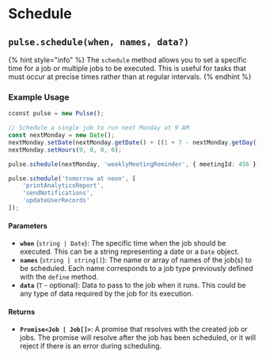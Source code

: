 # Schedule



## `pulse.schedule(when, names, data?)`

{% hint style="info" %}
The `schedule` method allows you to set a specific time for a job or multiple jobs to be executed. This is useful for tasks that must occur at precise times rather than at regular intervals.
{% endhint %}

### Example Usage

```typescript
cconst pulse = new Pulse();

// Schedule a single job to run next Monday at 9 AM
const nextMonday = new Date();
nextMonday.setDate(nextMonday.getDate() + ((1 + 7 - nextMonday.getDay()) % 7 || 7));
nextMonday.setHours(9, 0, 0, 0);

pulse.schedule(nextMonday, 'weeklyMeetingReminder', { meetingId: 456 });

pulse.schedule('tomorrow at noon', [
	'printAnalyticsReport',
	'sendNotifications',
	'updateUserRecords'
]);
```



#### Parameters

* **`when`** (`string | Date`): The specific time when the job should be executed. This can be a string representing a date or a `Date` object.
* **`names`** (`string | string[]`): The name or array of names of the job(s) to be scheduled. Each name corresponds to a job type previously defined with the `define` method.
* **`data`** (`T` - optional): Data to pass to the job when it runs. This could be any type of data required by the job for its execution.

#### Returns

* **`Promise<Job | Job[]>`**: A promise that resolves with the created job or jobs. The promise will resolve after the job has been scheduled, or it will reject if there is an error during scheduling.




